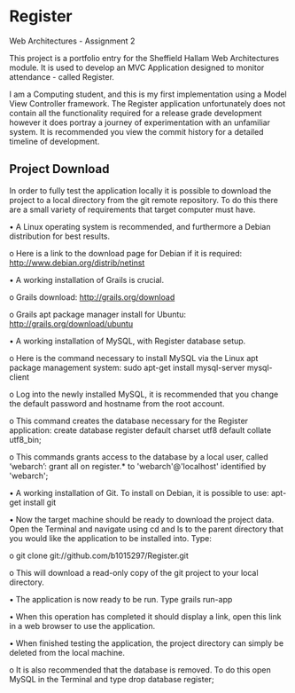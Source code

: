 Register
========

Web Architectures - Assignment 2

This project is a portfolio entry for the Sheffield Hallam Web Architectures module. It is used to develop an MVC Application designed to monitor attendance - called Register.

I am a Computing student, and this is my first implementation using a Model View Controller framework. The Register application unfortunately does not contain all the functionality required for a release grade development however it does portray a journey of experimentation with an unfamiliar system. It is recommended you view the commit history for a detailed timeline of development.




Project Download
------------------------

In order to fully test the application locally it is possible to download the project to a local directory from the git remote repository. To do this there are a small variety of requirements that target computer must have. 

•  A Linux operating system is recommended, and furthermore a Debian distribution for best results.

o	Here is a link to the download page for Debian if it is required: http://www.debian.org/distrib/netinst

•	A working installation of Grails is crucial.

o	Grails download: http://grails.org/download

o	Grails apt package manager install for Ubuntu: http://grails.org/download/ubuntu

•	A working installation of MySQL, with Register database setup.

o	Here is the command necessary to install MySQL via the Linux apt package management system: sudo apt-get install mysql-server mysql-client

o	Log into the newly installed MySQL, it is recommended that you change the default password and hostname from the root account.

o	This command creates the database necessary for the Register application: create database register default charset utf8 default collate utf8_bin;

o	This commands grants access to the database by a local user, called ‘webarch’: grant all on register.* to 'webarch'@'localhost' identified by 'webarch';

•	A working installation of Git. To install on Debian, it is possible to use: apt-get install git

•	Now the target machine should be ready to download the project data. Open the Terminal and navigate using cd and ls to the parent directory that you would like the application to be installed into. Type:

o	git clone git://github.com/b1015297/Register.git

o	This will download a read-only copy of the git project to your local directory.

•	The application is now ready to be run. Type grails run-app

•	When this operation has completed it should display a link, open this link in a web browser to use the application.

•	When finished testing the application, the project directory can simply be deleted from the local machine.

o	It is also recommended that the database is removed. To do this open MySQL in the Terminal and type drop database register;



